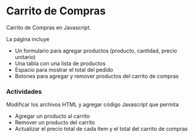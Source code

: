 # Carrito de Compras

Carrito de Compras en Javascript.

La página incluye 

  * Un formulario para agregar productos (producto, cantidad, precio unitario)
  * Una tabla con una lista de productos
  * Espacio para mostrar el total del pedido
  * Botones para agregar y remover productos del carrito de compras
  
### Actividades

Modificar los archivos HTML y agregar código Javascript que permita

  * Agregar un producto al carrito
  * Remover un producto del carrito
  * Actualizar el precio total de cada ítem y el total del carrito de compras 
